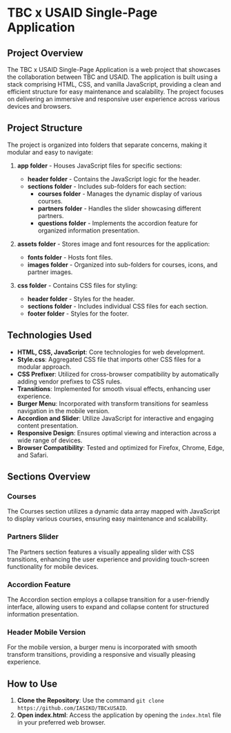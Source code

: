 # TBC x USAID Single-Page Application

## Project Overview

The TBC x USAID Single-Page Application is a web project that showcases the collaboration between TBC and USAID. The application is built using a stack comprising HTML, CSS, and vanilla JavaScript, providing a clean and efficient structure for easy maintenance and scalability. The project focuses on delivering an immersive and responsive user experience across various devices and browsers.

## Project Structure

The project is organized into folders that separate concerns, making it modular and easy to navigate:

1. **app folder** - Houses JavaScript files for specific sections:

   - **header folder** - Contains the JavaScript logic for the header.
   - **sections folder** - Includes sub-folders for each section:
     - **courses folder** - Manages the dynamic display of various courses.
     - **partners folder** - Handles the slider showcasing different partners.
     - **questions folder** - Implements the accordion feature for organized information presentation.

2. **assets folder** - Stores image and font resources for the application:

   - **fonts folder** - Hosts font files.
   - **images folder** - Organized into sub-folders for courses, icons, and partner images.

3. **css folder** - Contains CSS files for styling:
   - **header folder** - Styles for the header.
   - **sections folder** - Includes individual CSS files for each section.
   - **footer folder** - Styles for the footer.

## Technologies Used

- **HTML, CSS, JavaScript**: Core technologies for web development.
- **Style.css**: Aggregated CSS file that imports other CSS files for a modular approach.
- **CSS Prefixer**: Utilized for cross-browser compatibility by automatically adding vendor prefixes to CSS rules.
- **Transitions**: Implemented for smooth visual effects, enhancing user experience.
- **Burger Menu**: Incorporated with transform transitions for seamless navigation in the mobile version.
- **Accordion and Slider**: Utilize JavaScript for interactive and engaging content presentation.
- **Responsive Design**: Ensures optimal viewing and interaction across a wide range of devices.
- **Browser Compatibility**: Tested and optimized for Firefox, Chrome, Edge, and Safari.

## Sections Overview

### Courses

The Courses section utilizes a dynamic data array mapped with JavaScript to display various courses, ensuring easy maintenance and scalability.

### Partners Slider

The Partners section features a visually appealing slider with CSS transitions, enhancing the user experience and providing touch-screen functionality for mobile devices.

### Accordion Feature

The Accordion section employs a collapse transition for a user-friendly interface, allowing users to expand and collapse content for structured information presentation.

### Header Mobile Version

For the mobile version, a burger menu is incorporated with smooth transform transitions, providing a responsive and visually pleasing experience.

## How to Use

1. **Clone the Repository**: Use the command `git clone https://github.com/IASIKO/TBCxUSAID`.
2. **Open index.html**: Access the application by opening the `index.html` file in your preferred web browser.
